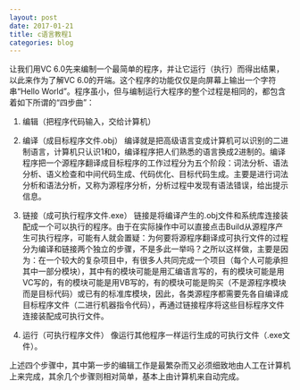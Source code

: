 ```yaml
---
layout: post
date: 2017-01-21
title: c语言教程1
categories: blog
---
```


让我们用VC 6.0先来编制一个最简单的程序，并让它运行（执行）而得出结果，以此来作为了解VC 6.0的开端。这个程序的功能仅仅是向屏幕上输出一个字符串“Hello World”。程序虽小，但与编制运行大程序的整个过程是相同的，都包含着如下所谓的“四步曲”：

1) 编辑（把程序代码输入，交给计算机）

2) 编译（成目标程序文件.obj）
编译就是把高级语言变成计算机可以识别的二进制语言，计算机只认识1和0，编译程序把人们熟悉的语言换成2进制的。编译程序把一个源程序翻译成目标程序的工作过程分为五个阶段：词法分析、语法分析、语义检查和中间代码生成、代码优化、目标代码生成。主要是进行词法分析和语法分析，又称为源程序分析，分析过程中发现有语法错误，给出提示信息。

3) 链接（成可执行程序文件.exe）
链接是将编译产生的.obj文件和系统库连接装配成一个可以执行的程序。由于在实际操作中可以直接点击Build从源程序产生可执行程序，可能有人就会置疑：为何要将源程序翻译成可执行文件的过程分为编译和链接两个独立的步骤，不是多此一举吗？之所以这样做，主要是因为：在一个较大的复杂项目中，有很多人共同完成一个项目（每个人可能承担其中一部分模块），其中有的模块可能是用汇编语言写的，有的模块可能是用VC写的，有的模块可能是用VB写的，有的模块可能是购买（不是源程序模块而是目标代码）或已有的标准库模块，因此，各类源程序都需要先各自编译成目标程序文件（二进行机器指令代码），再通过链接程序将这些目标程序文件连接装配成可执行文件。

4) 运行（可执行程序文件）
像运行其他程序一样运行生成的可执行文件（.exe文件）。

上述四个步骤中，其中第一步的编辑工作是最繁杂而又必须细致地由人工在计算机上来完成，其余几个步骤则相对简单，基本上由计算机来自动完成。
